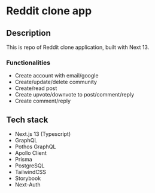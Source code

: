 # Reddit clone app

## Description
This is repo of Reddit clone application, built with Next 13.

### Functionalities

- Create account with email/google
- Create/update/delete community
- Create/read post
- Create upvote/downvote to post/comment/reply
- Create comment/reply

## Tech stack

- Next.js 13 (Typescript)
- GraphQL
- Pothos GraphQL
- Apollo Client
- Prisma
- PostgreSQL
- TailwindCSS
- Storybook
- Next-Auth
